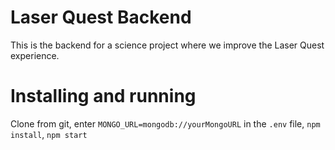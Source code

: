 # Laser Quest Backend
This is the backend for a science project where we improve the Laser Quest experience.
# Installing and running
Clone from git, enter `MONGO_URL=mongodb://yourMongoURL` in the `.env` file, `npm install`, `npm start`
